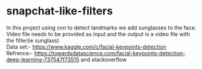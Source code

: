 # snapchat-like-filters
In this project using cnn to detect landmarks we add sunglasses to the face.
Video file needs to be provided as input and the output is a video file with the filter(ie sunglass)
<br>
Data set:- https://www.kaggle.com/c/facial-keypoints-detection <br>
Refrence:- https://towardsdatascience.com/facial-keypoints-detection-deep-learning-737547f73515  and stackoverflow

